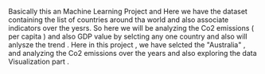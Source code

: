 Basically this an Machine Learning Project and Here we have the dataset containing the list of countries around tha world and also associate indicators over the yesrs.
So here we will be analyzing the Co2 emissions ( per capita ) and also GDP value by selcting any one country and also will anlysze the trend .
Here in this project , we have selcted the "Australia" , 
and analyzing the Co2 emissions over the years and also exploring the data Visualization part .
